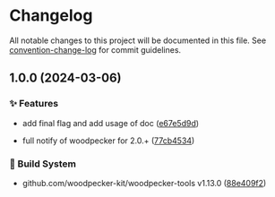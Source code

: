 # Changelog

All notable changes to this project will be documented in this file. See [convention-change-log](https://github.com/convention-change/convention-change-log) for commit guidelines.

## 1.0.0 (2024-03-06)

### ✨ Features

* add final flag and add usage of doc ([e67e5d9d](https://github.com/woodpecker-kit/woodpecker-feishu-group-robot/commit/e67e5d9dfc631637eafebcc234bf6a2a37823ad1))

* full notify of woodpecker for 2.0.+ ([77cb4534](https://github.com/woodpecker-kit/woodpecker-feishu-group-robot/commit/77cb4534fbb5c7c4813a8b283e24d7540d92e75e))

### 👷‍ Build System

* github.com/woodpecker-kit/woodpecker-tools v1.13.0 ([88e409f2](https://github.com/woodpecker-kit/woodpecker-feishu-group-robot/commit/88e409f2b352931d0c102268590929b023a9c431))
